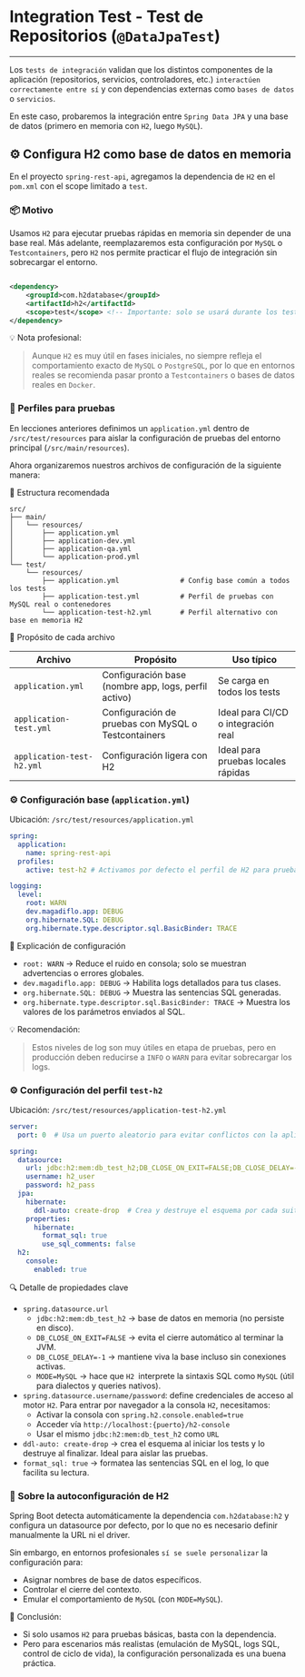 # Integration Test - Test de Repositorios (`@DataJpaTest`)

---

Los `tests de integración` validan que los distintos componentes de la aplicación (repositorios, servicios,
controladores, etc.) `interactúen correctamente entre sí` y con dependencias externas como `bases de datos` o
`servicios`.

En este caso, probaremos la integración entre `Spring Data JPA` y una base de datos (primero en memoria con `H2`,
luego `MySQL`).

## ⚙️ Configura H2 como base de datos en memoria

En el proyecto `spring-rest-api`, agregamos la dependencia de `H2` en el `pom.xml` con el scope limitado a `test`.

### 📦 Motivo

Usamos `H2` para ejecutar pruebas rápidas en memoria sin depender de una base real. Más adelante, reemplazaremos
esta configuración por `MySQL` o `Testcontainers`, pero `H2` nos permite practicar el flujo de integración sin
sobrecargar el entorno.

````xml

<dependency>
    <groupId>com.h2database</groupId>
    <artifactId>h2</artifactId>
    <scope>test</scope> <!-- Importante: solo se usará durante los tests -->
</dependency>
````

💡 Nota profesional:
> Aunque `H2` es muy útil en fases iniciales, no siempre refleja el comportamiento exacto de `MySQL` o `PostgreSQL`,
> por lo que en entornos reales se recomienda pasar pronto a `Testcontainers` o bases de datos reales en `Docker`.

### 🧱 Perfiles para pruebas

En lecciones anteriores definimos un `application.yml` dentro de `/src/test/resources` para aislar la configuración
de pruebas del entorno principal (`/src/main/resources`).

Ahora organizaremos nuestros archivos de configuración de la siguiente manera:

📁 Estructura recomendada

````
src/
├── main/
│   └── resources/
│       ├── application.yml
│       ├── application-dev.yml
│       ├── application-qa.yml
│       └── application-prod.yml
└── test/
    └── resources/
        ├── application.yml               # Config base común a todos los tests
        ├── application-test.yml          # Perfil de pruebas con MySQL real o contenedores
        └── application-test-h2.yml       # Perfil alternativo con base en memoria H2
````

🧩 Propósito de cada archivo

| Archivo                   | Propósito                                            | Uso típico                          |
|---------------------------|------------------------------------------------------|-------------------------------------|
| `application.yml`         | Configuración base (nombre app, logs, perfil activo) | Se carga en todos los tests         |
| `application-test.yml`    | Configuración de pruebas con MySQL o Testcontainers  | Ideal para CI/CD o integración real |
| `application-test-h2.yml` | Configuración ligera con H2                          | Ideal para pruebas locales rápidas  |

### ⚙️ Configuración base (`application.yml`)

Ubicación: `/src/test/resources/application.yml`

````yml
spring:
  application:
    name: spring-rest-api
  profiles:
    active: test-h2 # Activamos por defecto el perfil de H2 para pruebas locales

logging:
  level:
    root: WARN
    dev.magadiflo.app: DEBUG
    org.hibernate.SQL: DEBUG
    org.hibernate.type.descriptor.sql.BasicBinder: TRACE
````

🧠 Explicación de configuración

- `root: WARN` → Reduce el ruido en consola; solo se muestran advertencias o errores globales.
- `dev.magadiflo.app: DEBUG` → Habilita logs detallados para tus clases.
- `org.hibernate.SQL: DEBUG` → Muestra las sentencias SQL generadas.
- `org.hibernate.type.descriptor.sql.BasicBinder: TRACE` → Muestra los valores de los parámetros enviados al SQL.

💡 Recomendación:
> Estos niveles de log son muy útiles en etapa de pruebas, pero en producción deben reducirse a `INFO` o `WARN`
> para evitar sobrecargar los logs.

### ⚙️ Configuración del perfil `test-h2`

Ubicación: `/src/test/resources/application-test-h2.yml`

````yml
server:
  port: 0  # Usa un puerto aleatorio para evitar conflictos con la aplicación real

spring:
  datasource:
    url: jdbc:h2:mem:db_test_h2;DB_CLOSE_ON_EXIT=FALSE;DB_CLOSE_DELAY=-1;MODE=MySQL
    username: h2_user
    password: h2_pass
  jpa:
    hibernate:
      ddl-auto: create-drop  # Crea y destruye el esquema por cada suite de tests
    properties:
      hibernate:
        format_sql: true
        use_sql_comments: false
  h2:
    console:
      enabled: true
````

🔍 Detalle de propiedades clave

- `spring.datasource.url`
    - `jdbc:h2:mem:db_test_h2` → base de datos en memoria (no persiste en disco).
    - `DB_CLOSE_ON_EXIT=FALSE` → evita el cierre automático al terminar la JVM.
    - `DB_CLOSE_DELAY=-1` → mantiene viva la base incluso sin conexiones activas.
    - `MODE=MySQL` → hace que `H2 `interprete la sintaxis SQL como `MySQL` (útil para dialectos y queries nativos).
- `spring.datasource.username/password`: define credenciales de acceso al motor `H2`. Para entrar por navegador a la
  consola `H2`, necesitamos:
    - Activar la consola con `spring.h2.console.enabled=true`
    - Acceder vía `http://localhost:{puerto}/h2-console`
    - Usar el mismo `jdbc:h2:mem:db_test_h2` como `URL`
- `ddl-auto: create-drop` → crea el esquema al iniciar los tests y lo destruye al finalizar. Ideal para aislar las
  pruebas.
- `format_sql: true` → formatea las sentencias SQL en el log, lo que facilita su lectura.

### 🧠 Sobre la autoconfiguración de H2

Spring Boot detecta automáticamente la dependencia `com.h2database:h2` y configura un datasource por defecto,
por lo que no es necesario definir manualmente la URL ni el driver.

Sin embargo, en entornos profesionales `sí se suele personalizar` la configuración para:

- Asignar nombres de base de datos específicos.
- Controlar el cierre del contexto.
- Emular el comportamiento de `MySQL` (con `MODE=MySQL`).

🧩 Conclusión:

- Si solo usamos `H2` para pruebas básicas, basta con la dependencia.
- Pero para escenarios más realistas (emulación de MySQL, logs SQL, control de ciclo de vida), la configuración
  personalizada es una buena práctica.
